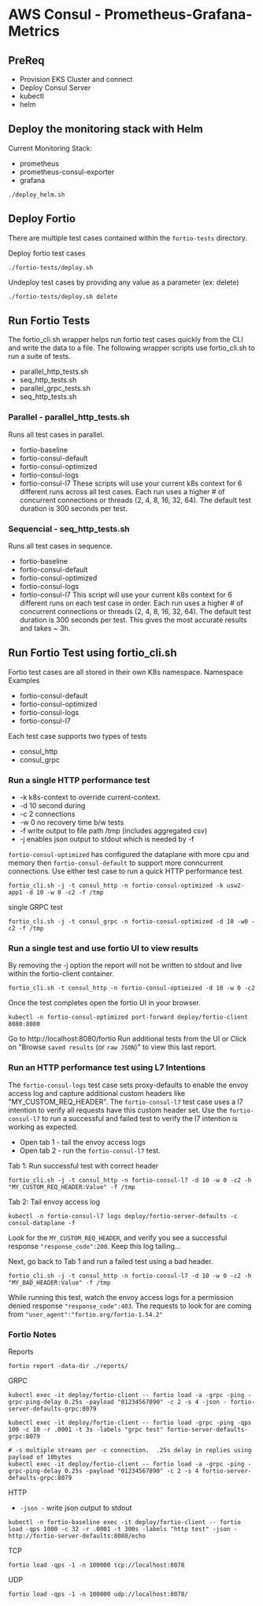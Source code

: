 # AWS Consul - Prometheus-Grafana-Metrics

## PreReq
* Provision EKS Cluster and connect
* Deploy Consul Server
* kubectl
* helm
## Deploy the monitoring stack with Helm
Current Monitoring Stack:
* prometheus
* prometheus-consul-exporter
* grafana

```
./deploy_helm.sh
```

## Deploy Fortio
There are multiple test cases contained within the `fortio-tests` directory.

Deploy fortio test cases
```
./fortio-tests/deploy.sh
```

Undeploy test cases by providing any value as a parameter (ex: delete)
```
./fortio-tests/deploy.sh delete
```

## Run Fortio Tests
The fortio_cli.sh wrapper helps run fortio test cases quickly from the CLI and write the data to a file.  The following wrapper scripts use fortio_cli.sh to run a suite of tests.
* parallel_http_tests.sh
* seq_http_tests.sh
* parallel_grpc_tests.sh
* seq_http_tests.sh

### Parallel - parallel_http_tests.sh
Runs all test cases in parallel. 
* fortio-baseline
* fortio-consul-default
* fortio-consul-optimized
* fortio-consul-logs
* fortio-consul-l7
These scripts will use your current k8s context for 6 different runs across all test cases.  Each run uses a higher # of concurrent connections or threads (2, 4, 8, 16, 32, 64).  The default test duration is 300 seconds per test.  

### Sequencial - seq_http_tests.sh
Runs all test cases in sequence.
* fortio-baseline
* fortio-consul-default
* fortio-consul-optimized
* fortio-consul-logs
* fortio-consul-l7
This script will use your current k8s context for 6 different runs on each test case in order.  Each run uses a higher # of concurrent connections or threads (2, 4, 8, 16, 32, 64).  The default test duration is 300 seconds per test.  This gives the most accurate results and takes ~ 3h.
## Run Fortio Test using fortio_cli.sh
Fortio test cases are all stored in their own K8s namespace.
Namespace Examples
* fortio-consul-default
* fortio-consul-optimized
* fortio-consul-logs
* fortio-consul-l7

Each test case supports two types of tests
* consul_http
* consul_grpc

### Run a single HTTP performance test 
* -k k8s-context to override current-context.
* -d 10 second during
* -c 2 connections
* -w 0 no recovery time b/w tests 
* -f write output to file path /tmp (includes aggregated csv)
* -j enables json output to stdout which is needed by -f

`fortio-consul-optimized` has configured the dataplane with more cpu and memory then `fortio-consul-default` to support more conncurrent connections.  Use either test case to run a quick HTTP performance test.
```
fortio_cli.sh -j -t consul_http -n fortio-consul-optimized -k usw2-app1 -d 10 -w 0 -c2 -f /tmp
```

single GRPC test
```
fortio_cli.sh -j -t consul_grpc -n fortio-consul-optimized -d 10 -w0 -c2 -f /tmp
```

### Run a single test and use fortio UI to view results
By removing the -j option the report will not be written to stdout and live within the fortio-client container.
```
fortio_cli.sh -t consul_http -n fortio-consul-optimized -d 10 -w 0 -c2
```
Once the test completes open the fortio UI in your browser.  
```
kubectl -n fortio-consul-optimized port-forward deploy/fortio-client 8080:8080
```
Go to http://localhost:8080/fortio
Run additional tests from the UI or Click on "Browse `saved results` (or `raw JSON`)" to view this last report.


### Run an HTTP performance test using L7 Intentions
The `fortio-consul-logs` test case sets proxy-defaults to enable the envoy access log and capture additional custom headers like "MY_CUSTOM_REQ_HEADER".  The `fortio-consul-l7` test case uses a l7 intention to verify all requests have this custom header set.  Use the `fortio-consul-l7` to run a successful and failed test to verify the l7 intention is working as expected.
* Open tab 1 - tail the envoy access logs
* Open tab 2 - run the `fortio-consul-l7` test.

Tab 1: Run successful test with correct header
```
fortio_cli.sh -j -t consul_http -n fortio-consul-l7 -d 10 -w 0 -c2 -h "MY_CUSTOM_REQ_HEADER:Value" -f /tmp
```

Tab 2: Tail envoy access log
```
kubectl -n fortio-consul-l7 logs deploy/fortio-server-defaults -c consul-dataplane -f
```
Look for the `MY_CUSTOM_REQ_HEADER`, and verify you see a successful response `"response_code":200`. Keep this log tailing...


Next, go back to Tab 1 and run a failed test using a bad header.
```
fortio_cli.sh -j -t consul_http -n fortio-consul-l7 -d 10 -w 0 -c2 -h "MY_BAD_HEADER:Value" -f /tmp
```
While running this test, watch the envoy access logs for a permission denied response `"response_code":403`.  The requests to look for are coming from `"user_agent":"fortio.org/fortio-1.54.2"`
### Fortio Notes

Reports
```
fortio report -data-dir ./reports/
```

GRPC
```
kubectl exec -it deploy/fortio-client -- fortio load -a -grpc -ping -grpc-ping-delay 0.25s -payload "01234567890" -c 2 -s 4 -json - fortio-server-defaults-grpc:8079

kubectl exec -it deploy/fortio-client -- fortio load -grpc -ping -qps 100 -c 10 -r .0001 -t 3s -labels "grpc test" fortio-server-defaults-grpc:8079

# -s multiple streams per -c connection.  .25s delay in replies using payload of 10bytes
kubectl exec -it deploy/fortio-client -- fortio load -a -grpc -ping -grpc-ping-delay 0.25s -payload "01234567890" -c 2 -s 4 fortio-server-defaults-grpc:8079
```

HTTP
* `-json -` write json output to stdout
```
kubectl -n fortio-baseline exec -it deploy/fortio-client -- fortio load -qps 1000 -c 32 -r .0001 -t 300s -labels "http test" -json - http://fortio-server-defaults:8080/echo
```

TCP
```
fortio load -qps -1 -n 100000 tcp://localhost:8078
```

UDP
```
fortio load -qps -1 -n 100000 udp://localhost:8078/
```

